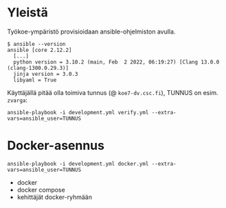 # Yleistä

Työkoe-ympäristö provisioidaan ansible-ohjelmiston avulla.

```
$ ansible --version
ansible [core 2.12.2]
  [...]
  python version = 3.10.2 (main, Feb  2 2022, 06:19:27) [Clang 13.0.0 (clang-1300.0.29.3)]
  jinja version = 3.0.3
  libyaml = True

```

Käyttäjällä pitää olla toimiva tunnus (@ `koe7-dv.csc.fi`), TUNNUS on esim. `zvarga`:

```
ansible-playbook -i development.yml verify.yml --extra-vars=ansible_user=TUNNUS
```

# Docker-asennus

```
ansible-playbook -i development.yml docker.yml --extra-vars=ansible_user=TUNNUS
```

* docker
* docker compose
* kehittäjät docker-ryhmään
